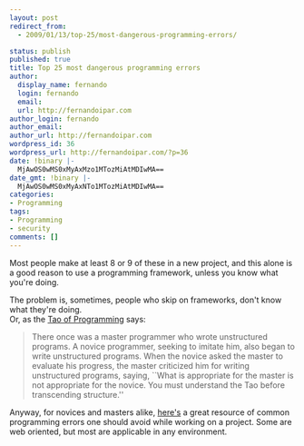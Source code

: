 ```yaml
---
layout: post
redirect_from:
  - 2009/01/13/top-25/most-dangerous-programming-errors/

status: publish
published: true
title: Top 25 most dangerous programming errors
author:
  display_name: fernando
  login: fernando
  email: 
  url: http://fernandoipar.com
author_login: fernando
author_email: 
author_url: http://fernandoipar.com
wordpress_id: 36
wordpress_url: http://fernandoipar.com/?p=36
date: !binary |-
  MjAwOS0wMS0xMyAxMzo1MTozMiAtMDIwMA==
date_gmt: !binary |-
  MjAwOS0wMS0xMyAxNTo1MTozMiAtMDIwMA==
categories:
- Programming
tags:
- Programming
- security
comments: []
---
```

<p>Most people make at least 8 or 9 of these in a new project, and this alone is a good reason to use a programming framework, unless you know what you're doing. </p>
<p>The problem is, sometimes, people who skip on frameworks, don't know what they're doing.<br />
Or, as the <a href="http://www.amazon.com/Tao-Programming-Geoffrey-James/dp/0931137071">Tao of Programming</a> says: </p>
<blockquote><p>
There once was a master programmer who wrote unstructured programs. A novice programmer, seeking to imitate him, also began to write unstructured programs. When the novice asked the master to evaluate his progress, the master criticized him for writing unstructured programs, saying, ``What is appropriate for the master is not appropriate for the novice. You must understand the Tao before transcending structure.''
</p></blockquote>
<p>Anyway, for novices and masters alike, <a href="http://cwe.mitre.org/top25/">here's</a> a great resource of common programming errors one should avoid while working on a project. Some are web oriented, but most are applicable in any environment. </p>
